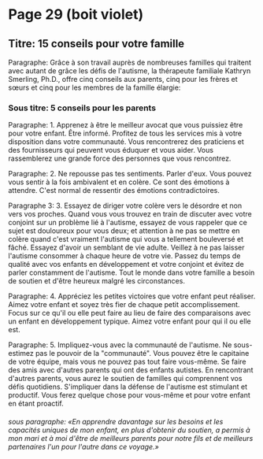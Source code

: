 # Page 29 (boit violet)
## Titre: 15 conseils pour votre famille
Paragraphe: Grâce à son travail auprès de nombreuses familles qui traitent avec autant de grâce les défis de l'autisme, la thérapeute familiale Kathryn Smerling, Ph.D., offre cinq conseils aux parents, cinq pour les frères et sœurs et cinq pour les membres de la famille élargie:
### Sous titre: 5 conseils pour les parents
Paragraphe: 1. Apprenez à être le meilleur avocat que vous puissiez être pour votre enfant. Être informé. Profitez de tous les services mis à votre disposition dans votre communauté. Vous rencontrerez des praticiens et des fournisseurs qui peuvent vous éduquer et vous aider. Vous rassemblerez une grande force des personnes que vous rencontrez.

Paragraphe: 2. Ne repousse pas tes sentiments. Parler d'eux. Vous pouvez vous sentir à la fois ambivalent et en colère. Ce sont des émotions à attendre. C'est normal de ressentir des émotions contradictoires.

Paragraphe 3: 3. Essayez de diriger votre colère vers le désordre et non vers vos proches. Quand vous vous trouvez en train de discuter avec votre conjoint sur un problème lié à l'autisme, essayez de vous rappeler que ce sujet est douloureux pour vous deux; et attention à ne pas se mettre en colère quand c'est vraiment l'autisme qui vous a tellement bouleversé et fâché. Essayez d'avoir un semblant de vie adulte. Veillez à ne pas laisser l'autisme consommer à chaque heure de votre vie. Passez du temps de qualité avec vos enfants en développement et votre conjoint et évitez de parler constamment de l'autisme. Tout le monde dans votre famille a besoin de soutien et d'être heureux malgré les circonstances.

Paragraphe: 4. Appréciez les petites victoires que votre enfant peut réaliser. Aimez votre enfant et soyez très fier de chaque petit accomplissement. Focus sur ce qu'il ou elle peut faire au lieu de faire des comparaisons avec un enfant en développement typique. Aimez votre enfant pour qui il ou elle est.

Paragraphe: 5. Impliquez-vous avec la communauté de l'autisme. Ne sous-estimez pas le pouvoir de la "communauté". Vous pouvez être le capitaine de votre équipe, mais vous ne pouvez pas tout faire vous-même. Se faire des amis avec d'autres parents qui ont des enfants autistes. En rencontrant d'autres parents, vous aurez le soutien de familles qui comprennent vos défis quotidiens. S'impliquer dans la défense de l'autisme est stimulant et productif. Vous ferez quelque chose pour vous-même et pour votre enfant en étant proactif.
###### sous paragraphe: «En apprendre davantage sur les besoins et les capacités uniques de mon enfant, en plus d'obtenir du soutien, a permis à mon mari et à moi d'être de meilleurs parents pour notre fils et de meilleurs partenaires l'un pour l'autre dans ce voyage.»
